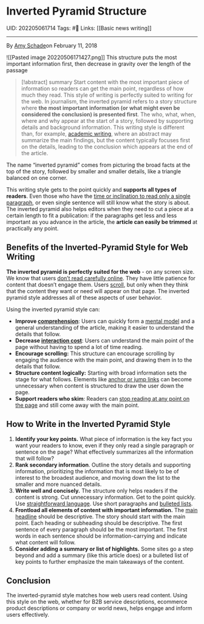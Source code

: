 # Inverted Pyramid Structure
UID: 202205061714
Tags: #🌱 
Links: [[Basic news writing]]

----
By [Amy Schade](https://www.nngroup.com/articles/author/amy-schade/)on February 11, 2018

![[Pasted image 20220506171427.png]]
This structure puts the most important information first, then decrease in gravity over the length of the passage
> [!abstract] summary
> Start content with the most important piece of information so readers can get the main point, regardless of how much they read. This style of writing is perfectly suited to writing for the web.
In journalism, the inverted pyramid refers to a story structure where **the most important information (or what might even be considered the conclusion) is presented first**. The who, what, when, where and why appear at the start of a story, followed by supporting details and background information. This writing style is different than, for example, [academic writing](https://www.nngroup.com/articles/writing-domain-experts/), where an abstract may summarize the main findings, but the content typically focuses first on the details, leading to the conclusion which appears at the end of the article.

The name “inverted pyramid” comes from picturing the broad facts at the top of the story, followed by smaller and smaller details, like a triangle balanced on one corner.

This writing style gets to the point quickly and **supports all types of readers**. Even those who have the [time or inclination to read only a single paragraph](https://www.nngroup.com/articles/how-little-do-users-read/), or even single sentence will still know what the story is about. The inverted pyramid also helps editors when they need to cut a piece at a certain length to fit a publication: if the paragraphs get less and less important as you advance in the article, the **article can easily be trimmed** at practically any point.

## Benefits of the Inverted-Pyramid Style for Web Writing

**The inverted pyramid is perfectly suited for the web** - on any screen size. We know that users [don’t read carefully online](https://www.nngroup.com/articles/how-users-read-on-the-web/). They have little patience for content that doesn’t engage them. Users [scroll](https://www.nngroup.com/articles/page-fold-manifesto/), but only when they think that the content they want or need will appear on that page. The inverted pyramid style addresses all of these aspects of user behavior.

Using the inverted pyramid style can:

-   **Improve [comprehension](https://www.nngroup.com/articles/legibility-readability-comprehension/)**: Users can quickly form a [mental model](https://www.nngroup.com/articles/mental-models/) and a general understanding of the article, making it easier to understand the details that follow.
-   **Decrease [interaction cost](https://www.nngroup.com/articles/interaction-cost-definition/)**: Users can understand the main point of the page without having to spend a lot of time reading.
-   **Encourage scrolling:** This structure can encourage scrolling by engaging the audience with the main point, and drawing them in to the details that follow.
-   **Structure content logically:** Starting with broad information sets the stage for what follows. Elements like [anchor or jump links](https://www.nngroup.com/articles/in-page-links/) can become unnecessary when content is structured to draw the user down the page.
-   **Support readers who skim**: Readers can [stop reading at any point on the page](https://www.nngroup.com/articles/f-shaped-pattern-reading-web-content/) and still come away with the main point.

## How to Write in the Inverted Pyramid Style

1.  **Identify your key points.** What piece of information is the key fact you want your readers to know, even if they only read a single paragraph or sentence on the page? What effectively summarizes all the information that will follow?
2.  **Rank secondary information**. Outline the story details and supporting information, prioritizing the information that is most likely to be of interest to the broadest audience, and moving down the list to the smaller and more nuanced details.
3.  **Write well and concisely.** The structure only helps readers if the content is strong. Cut unnecessary information. Get to the point quickly. Use [straightforward language](https://www.nngroup.com/articles/plain-language-experts/). Use short paragraphs and [bulleted lists](https://www.nngroup.com/articles/presenting-bulleted-lists/).
4.  **Frontload all elements of content with important information.** The [main headline](https://www.nngroup.com/articles/headings-pickup-lines/) should be descriptive. The story should start with the main point. Each heading or subheading should be descriptive. The first sentence of every paragraph should be the most important. The first words in each sentence should be information-carrying and indicate what content will follow.
5.  **Consider adding a summary or list of highlights.** Some sites go a step beyond and add a summary (like this article does) or a bulleted list of key points to further emphasize the main takeaways of the content.

## Conclusion

The inverted-pyramid style matches how web users read content. Using this style on the web, whether for B2B service descriptions, ecommerce product descriptions or company or world news, helps engage and inform users effectively.